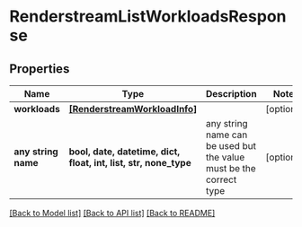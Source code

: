 # RenderstreamListWorkloadsResponse


## Properties
Name | Type | Description | Notes
------------ | ------------- | ------------- | -------------
**workloads** | [**[RenderstreamWorkloadInfo]**](RenderstreamWorkloadInfo.md) |  | [optional] 
**any string name** | **bool, date, datetime, dict, float, int, list, str, none_type** | any string name can be used but the value must be the correct type | [optional]

[[Back to Model list]](../README.md#documentation-for-models) [[Back to API list]](../README.md#documentation-for-api-endpoints) [[Back to README]](../README.md)


